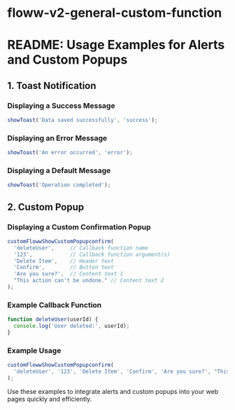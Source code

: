 # floww-v2-general-custom-function

# README: Usage Examples for Alerts and Custom Popups

## 1. Toast Notification

### Displaying a Success Message
```javascript
showToast('Data saved successfully', 'success');
```

### Displaying an Error Message
```javascript
showToast('An error occurred', 'error');
```

### Displaying a Default Message
```javascript
showToast('Operation completed');
```

## 2. Custom Popup

### Displaying a Custom Confirmation Popup
```javascript
customFlowwShowCustomPopupconfirm(
  'deleteUser',     // Callback function name
  '123',            // Callback function argument(s)
  'Delete Item',    // Header text
  'Confirm',        // Button text
  'Are you sure?',  // Content text 1
  "This action can't be undone." // Content text 2
);
```

### Example Callback Function
```javascript
function deleteUser(userId) {
  console.log('User deleted:', userId);
}
```

### Example Usage
```javascript
customFlowwShowCustomPopupconfirm(
  'deleteUser', '123', 'Delete Item', 'Confirm', 'Are you sure?', "This action can't be undone."
);
```

Use these examples to integrate alerts and custom popups into your web pages quickly and efficiently.
